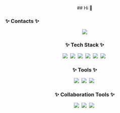 <div align="center">
  ## Hi 👋
  <h3 align="left">✨ Contacts ✨</h3>
  <span>
    <a href="https://www.instagram.com/jinhyeok0906/">
      <img src="https://img.shields.io/badge/Instagram-ff69b4?style=plastic&logo=Instagram&logoColor=white"/>
    </a>
  </span>
</div>






<h3 align="center">✨ Tech Stack ✨</h3>


<div align="center">
  <img src="https://img.shields.io/badge/PyTorch-EE4C2C?style=for-the-badge&logo=PyTorch&logoColor=white" />&nbsp
  <img src="https://img.shields.io/badge/python-3670A0?style=for-the-badge&logo=python&logoColor=ffdd54" />&nbsp
  <img src="https://img.shields.io/badge/pandas-150458.svg?style=for-the-badge&logo=pandas&logoColor=white" />&nbsp
  <img src="https://img.shields.io/badge/numpy-4d77cf.svg?style=for-the-badge&logo=numpy&logoColor=white" />&nbsp
  <img src="https://img.shields.io/badge/Matplotlib-11557c.svg?style=for-the-badge&logo=Matplotlib&logoColor=white" />&nbsp
  <img src="https://img.shields.io/badge/OpenCV-5C3EE8.svg?style=for-the-badge&logo=OpenCV&logoColor=white" />&nbsp

</div>

<h3 align="center">✨ Tools ✨</h3>

<div align="center">
  <img src="https://img.shields.io/badge/jupyter-2C2C32.svg?style=for-the-badge&logo=jupyter&logoColor=white" />&nbsp
  <img src="https://img.shields.io/badge/ubuntu-E95420?style=for-the-badge&logo=Ubuntu&logoColor=white" />&nbsp
  <img src="https://img.shields.io/badge/Anaconda-44A833?style=for-the-badge&logo=Anaconda&logoColor=white" />&nbsp
  
</div>

<h3 align="center">✨ Collaboration Tools ✨</h3>

<div align="center">
  <img src="https://img.shields.io/badge/Slack-4A154B.svg?style=for-the-badge&logo=Slack&logoColor=white" />&nbsp
  <img src="https://img.shields.io/badge/Git-F05032?style=for-the-badge&logo=Git&logoColor=white" />&nbsp  
    <img src="https://img.shields.io/badge/GitHub-181717?style=for-the-badge&logo=GitHub&logoColor=white" />&nbsp  
</div>


